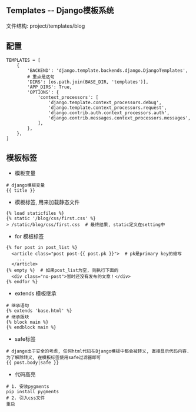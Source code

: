 ## Templates -- Django模板系统
文件结构: project/templates/blog

## 配置
```
TEMPLATES = [
    {
        'BACKEND': 'django.template.backends.django.DjangoTemplates',
        # 重点是这句
        'DIRS': [os.path.join(BASE_DIR, 'templates')],
        'APP_DIRS': True,
        'OPTIONS': {
            'context_processors': [
                'django.template.context_processors.debug',
                'django.template.context_processors.request',
                'django.contrib.auth.context_processors.auth',
                'django.contrib.messages.context_processors.messages',
            ],
        },
    },
]
```

## 模板标签
- 模板变量
```
# django模板变量
{{ title }}
```

- 模板标签, 用来加载静态文件
```
{% load staticfiles %}
{% static '/blog/css/first.css' %}
> /static/blog/css/first.css  # 最终结果, static定义在setting中
```
- for 模板标签
```
{% for post in post_list %}
  <article class="post post-{{ post.pk }}">  # pk是primary key的缩写
    ...
  </article>
{% empty %}  # 如果post_list为空, 则执行下面的
  <div class="no-post">暂时还没有发布的文章！</div>
{% endfor %}
```

- extends 模板继承
```
# 继承语句
{% extends 'base.html' %}
# 继承版块
{% block main %}
{% endblock main %}
```

- safe标签
```
# djange出于安全的考虑, 任何html代码在Django模板中都会被转义, 直接显示代码内容. 为了解除转义, 在模板标签使用safe过滤器即可
{{ post.body|safe }}
```

- 代码高亮
```
# 1. 安装pygments  
pip install pygments
# 2. 引入css文件
重启
```

